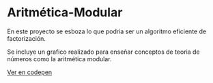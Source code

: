 # Aritmética-Modular

En este proyecto se esboza lo que podria ser un algoritmo eficiente de factorización.

Se incluye un grafico realizado para enseñar conceptos de teoria de números como la aritmética modular.

[Ver en codepen](https://codepen.io/oiio/full/QWwMRPM)
